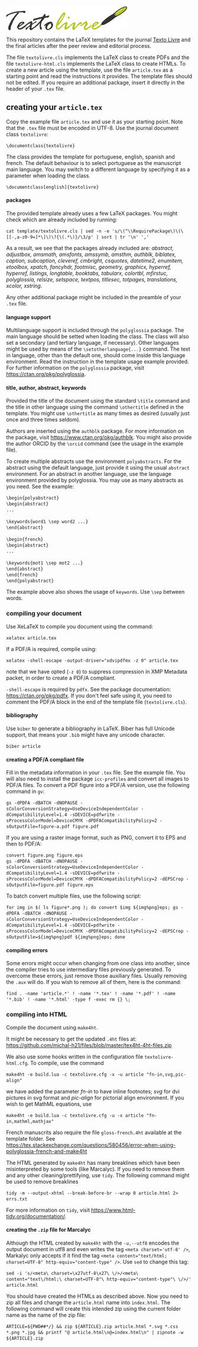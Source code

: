 ![TextoLivre](template/logo.png)

This repository contains the LaTeX templates for the journal [Texto Livre](https://periodicos.ufmg.br/index.php/textolivre/) and the final articles after the peer review and editorial process.

The file ```textolivre.cls``` implements the LaTeX class to create PDFs and the file ```textolivre-html.cls``` implements the LaTeX class to create HTMLs. To create a new article using the template, use the file ```article.tex``` as a starting point and read the instructions it provides. The template files should not be edited. If you require an additional package, insert it directly in the header of your ```.tex``` file.

## creating your ```article.tex```
Copy the example file ```article.tex``` and use it as your starting point. Note that the ```.tex``` file must be encoded in UTF-8. Use the journal document class ```textolivre```:
```
\documentclass{textolivre}
```
The class provides the template for portuguese, english, spanish and french. The default behaviour is to select portuguese as the manuscript main language. You may switch to a different language by specifying it as a parameter when loading the class. 
```
\documentclass[english]{textolivre}
```

#### packages 
The provided template already uses a few LaTeX packages. You might check which are already included by running:
``` 
cat template/textolivre.cls | sed -n -e 's/\(^\\RequirePackage\)\(\[[-,a-z0-9=]*\]\)\?{\(.*\)}/\3/p' | sort | tr '\n' ','
```
As a result, we see that the packages already included are: *abstract, adjustbox, amsmath, amsfonts, amssymb, amsthm, authblk, biblatex, caption, subcaption, cleveref, cmbright, csquotes, datetime2, enumitem, etoolbox, xpatch, fancyhdr, footmisc, geometry, graphicx, hyperref, hyperref, listings, longtable, booktabs, tabularx, colortbl, mfirstuc, polyglossia, relsize, setspace, textpos, titlesec, totpages, translations, xcolor, xstring*.

Any other additional package might be included in the preamble of your ```.tex``` file.

#### language support
Multilanguage support is included through the ```polyglossia``` package. The main language should be setted when loading the class. The class will also set a secondary (and tertiary language, if necessary). Other languages might be used by means of the ```\setotherlanguage{...}``` command.  The text in language, other than the default one, should come inside this language environment. Read the instruction in the template usage example provided. For further information on the ```polyglossia``` package, visit https://ctan.org/pkg/polyglossia.

#### title, author, abstract, keywords
Provided the title of the document using the standard ```\title``` command and the title in other language using the command ```\othertitle``` defined in the template. You might use ```\othertitle``` as many times as desired (usually just once and three times seldom).

Authors are inserted using the ```authblk``` package. For more information on the package, visit https://www.ctan.org/pkg/authblk. You might also provide the author ORCID by the ```\orcid```  command (see the usage in the example file).

To create multiple abstracts use the environment ```polyabstracts```. For the abstract using the default language, just provide it using the usual ```abstract``` environment. For an abstract in another language, use the language environment provided by polyglossia. You may use as many abstracts as you need. See the example:

``` 
\begin{polyabstract}
\begin{abstract}
...

\keywords{word1 \sep word2 ...}
\end{abstract}

\begin{french}
\begin{abstract}
...

\keywords{mot1 \sep mot2 ...}
\end{abstract}
\end{french}
\end{polyabstract}
```

The example above also shows the usage of ```keywords```. Use ```\sep``` between words.

### compiling your document
Use XeLaTeX to compile you document using the command:  
```
xelatex article.tex
```
If a PDF/A is required, compile using:

```
xelatex -shell-escape -output-driver="xdvipdfmx -z 0" article.tex
```
note that we have opted (```-z 0```) to suppress compression in XMP Metadata packet, in order to create a PDF/A compliant.

```-shell-escape``` is required by ```pdfx```. See the package documentation: https://ctan.org/pkg/pdfx. If you don't feel safe using it, you need to comment the PDF/A block in the end of the template file (```textolivre.cls```).

#### bibliography
Use ```biber``` to generate a bibliography in LaTeX. Biber has full Unicode support, that means your ```.bib``` might have any unicode character.
```
biber article
```

#### creating a PDF/A compliant file
Fill in the metadata information in your ```.tex``` file. See the example file.
You will also need to install the package ```icc-profiles``` and convert all images to PDF/A files.
To convert a PDF figure into a PDF/A version, use the following command in ```gv```:
```
gs -dPDFA -dBATCH -dNOPAUSE -sColorConversionStrategy=UseDeviceIndependentColor -dCompatibilityLevel=1.4 -sDEVICE=pdfwrite -sProcessColorModel=DeviceCMYK -dPDFACompatibilityPolicy=2 -sOutputFile=figure-a.pdf figure.pdf
```
If you are using a raster image format, such as PNG, convert it to EPS and then to PDF/A:
```
convert figure.png figure.eps
gs -dPDFA -dBATCH -dNOPAUSE -sColorConversionStrategy=UseDeviceIndependentColor -dCompatibilityLevel=1.4 -sDEVICE=pdfwrite -sProcessColorModel=DeviceCMYK -dPDFACompatibilityPolicy=2 -dEPSCrop -sOutputFile=figure.pdf figure.eps
```
To batch convert multiple files, use the following script:
```
for img in $( ls figure*.png ); do convert $img ${img%png}eps; gs -dPDFA -dBATCH -dNOPAUSE -sColorConversionStrategy=UseDeviceIndependentColor -dCompatibilityLevel=1.4 -sDEVICE=pdfwrite -sProcessColorModel=DeviceCMYK -dPDFACompatibilityPolicy=2 -dEPSCrop -sOutputFile=${img%png}pdf ${img%png}eps; done
```

#### compiling errors
Some errors might occur when changing from one class into another, since the compiler tries to use intermediary files previously generated. To overcome these errors, just remove those auxiliary files. Usually removing the ```.aux``` will do. If you wish to remove all of them, here is the command:
```
find . -name 'article.*' ! -name '*.tex' ! -name '*.pdf' ! -name '*.bib' ! -name '*.html' -type f -exec rm {} \;
```

### compiling into HTML
Compile the document using ```make4ht```. 

It might be necessary to get the updated ```.4ht``` files at: https://github.com/michal-h21/files/blob/master/tex4ht-4ht-files.zip

We also use some hooks written in the configuration file ```textolivre-html.cfg```. To compile, use the command
```
make4ht -e build.lua -c textolivre.cfg -x -u article "fn-in,svg,pic-align"
```
we have added the parameter *fn-in* to have inline footnotes; *svg* for dvi pictures in svg format and *pic-align* for pictorial align environment.
If you wish to get MathML equations, use
```
make4ht -e build.lua -c textolivre.cfg -u -x article "fn-in,mathml,mathjax"
```
French manuscrits also require the file ```gloss-french.4ht``` available at the template folder. See https://tex.stackexchange.com/questions/580456/error-when-using-polyglossia-french-and-make4ht

The HTML generated by ```make4ht``` has many breaklines which have been misinterpreted by some tools (like Marcalyc). If you need to remove them and any other cleaning/prettifying, use ```tidy```. The following command might be used to remove breaklines 
```
tidy -m --output-xhtml --break-before-br --wrap 0 article.html 2> errs.txt
```
For more information on ```tidy```, visit https://www.html-tidy.org/documentation/.

#### creating the ```.zip``` file for Marcalyc
Although the HTML created by ```make4ht``` with the ```-u,--utf8``` encodes the output document in utf8 and even writes the tag ```<meta charset='utf-8' />```, Markalyc only accepts if it find the tag ```<meta content="text/html; charset=UTF-8" http-equiv="content-type" />```. Use ```sed``` to change this tag:
```
sed -i 's/<meta\ charset=\x27utf-8\x27\ \/>/<meta\ content="text\/html;\ charset=UTF-8"\ http-equiv="content-type"\ \/>/' article.html
```

You should have created the HTMLs as described above. Now you need to zip all files and change the ```article.html``` name into ```index.html```.
The following command will create this intended zip using the current folder name as the name of the zip file:
```
ARTICLE=${PWD##*/} && zip ${ARTICLE}.zip article.html *.svg *.css *.png *.jpg && printf "@ article.html\n@=index.html\n" | zipnote -w ${ARTICLE}.zip
```
